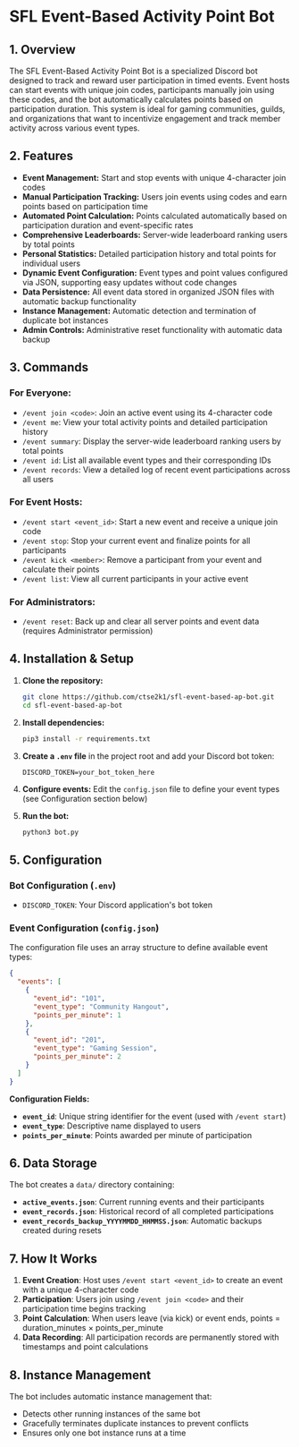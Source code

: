 # SFL Event-Based Activity Point Bot

## 1. Overview

The SFL Event-Based Activity Point Bot is a specialized Discord bot designed to track and reward user participation in timed events. Event hosts can start events with unique join codes, participants manually join using these codes, and the bot automatically calculates points based on participation duration. This system is ideal for gaming communities, guilds, and organizations that want to incentivize engagement and track member activity across various event types.

## 2. Features

- **Event Management:** Start and stop events with unique 4-character join codes
- **Manual Participation Tracking:** Users join events using codes and earn points based on participation time
- **Automated Point Calculation:** Points calculated automatically based on participation duration and event-specific rates
- **Comprehensive Leaderboards:** Server-wide leaderboard ranking users by total points
- **Personal Statistics:** Detailed participation history and total points for individual users
- **Dynamic Event Configuration:** Event types and point values configured via JSON, supporting easy updates without code changes
- **Data Persistence:** All event data stored in organized JSON files with automatic backup functionality
- **Instance Management:** Automatic detection and termination of duplicate bot instances
- **Admin Controls:** Administrative reset functionality with automatic data backup

## 3. Commands

### For Everyone:
- `/event join <code>`: Join an active event using its 4-character code
- `/event me`: View your total activity points and detailed participation history
- `/event summary`: Display the server-wide leaderboard ranking users by total points
- `/event id`: List all available event types and their corresponding IDs
- `/event records`: View a detailed log of recent event participations across all users

### For Event Hosts:
- `/event start <event_id>`: Start a new event and receive a unique join code
- `/event stop`: Stop your current event and finalize points for all participants
- `/event kick <member>`: Remove a participant from your event and calculate their points
- `/event list`: View all current participants in your active event

### For Administrators:
- `/event reset`: Back up and clear all server points and event data (requires Administrator permission)

## 4. Installation & Setup

1.  **Clone the repository:**
    ```bash
    git clone https://github.com/ctse2k1/sfl-event-based-ap-bot.git
    cd sfl-event-based-ap-bot
    ```

2.  **Install dependencies:**
    ```bash
    pip3 install -r requirements.txt
    ```

3.  **Create a `.env` file** in the project root and add your Discord bot token:
    ```
    DISCORD_TOKEN=your_bot_token_here
    ```

4.  **Configure events:** Edit the `config.json` file to define your event types (see Configuration section below)

5.  **Run the bot:**
    ```bash
    python3 bot.py
    ```

## 5. Configuration

### Bot Configuration (`.env`)
- `DISCORD_TOKEN`: Your Discord application's bot token

### Event Configuration (`config.json`)
The configuration file uses an array structure to define available event types:

```json
{
  "events": [
    {
      "event_id": "101",
      "event_type": "Community Hangout",
      "points_per_minute": 1
    },
    {
      "event_id": "201", 
      "event_type": "Gaming Session",
      "points_per_minute": 2
    }
  ]
}
```

**Configuration Fields:**
- **`event_id`**: Unique string identifier for the event (used with `/event start`)
- **`event_type`**: Descriptive name displayed to users
- **`points_per_minute`**: Points awarded per minute of participation

## 6. Data Storage

The bot creates a `data/` directory containing:
- **`active_events.json`**: Current running events and their participants
- **`event_records.json`**: Historical record of all completed participations
- **`event_records_backup_YYYYMMDD_HHMMSS.json`**: Automatic backups created during resets

## 7. How It Works

1. **Event Creation**: Host uses `/event start <event_id>` to create an event with a unique 4-character code
2. **Participation**: Users join using `/event join <code>` and their participation time begins tracking
3. **Point Calculation**: When users leave (via kick) or event ends, points = duration_minutes × points_per_minute
4. **Data Recording**: All participation records are permanently stored with timestamps and point calculations

## 8. Instance Management

The bot includes automatic instance management that:
- Detects other running instances of the same bot
- Gracefully terminates duplicate instances to prevent conflicts
- Ensures only one bot instance runs at a time
